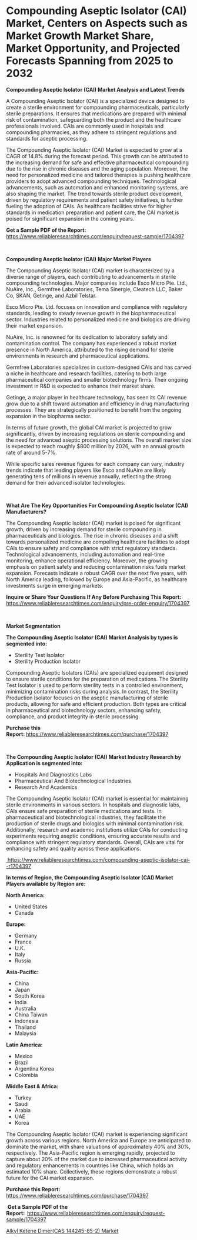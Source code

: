<p><h1>Compounding Aseptic Isolator (CAI) Market, Centers on Aspects such as Market Growth Market Share, Market Opportunity, and Projected Forecasts Spanning from 2025 to 2032</h1></p><p><strong>Compounding Aseptic Isolator (CAI) Market Analysis and Latest Trends</strong></p>
<p><p>A Compounding Aseptic Isolator (CAI) is a specialized device designed to create a sterile environment for compounding pharmaceuticals, particularly sterile preparations. It ensures that medications are prepared with minimal risk of contamination, safeguarding both the product and the healthcare professionals involved. CAIs are commonly used in hospitals and compounding pharmacies, as they adhere to stringent regulations and standards for aseptic processing.</p><p>The Compounding Aseptic Isolator (CAI) Market is expected to grow at a CAGR of 14.8% during the forecast period. This growth can be attributed to the increasing demand for safe and effective pharmaceutical compounding due to the rise in chronic diseases and the aging population. Moreover, the need for personalized medicine and tailored therapies is pushing healthcare providers to adopt advanced compounding techniques. Technological advancements, such as automation and enhanced monitoring systems, are also shaping the market. The trend towards sterile product development, driven by regulatory requirements and patient safety initiatives, is further fueling the adoption of CAIs. As healthcare facilities strive for higher standards in medication preparation and patient care, the CAI market is poised for significant expansion in the coming years.</p></p>
<p><strong>Get a Sample PDF of the Report:&nbsp;</strong> <a href="https://www.reliableresearchtimes.com/enquiry/request-sample/1704397?utm_campaign=3190&utm_medium=2&utm_source=Github&utm_content=ia&utm_term=27032025&utm_id=compounding-aseptic-isolator-cai">https://www.reliableresearchtimes.com/enquiry/request-sample/1704397</a></p>
<p>&nbsp;</p>
<p><strong>Compounding Aseptic Isolator (CAI) Major Market Players</strong></p>
<p><p>The Compounding Aseptic Isolator (CAI) market is characterized by a diverse range of players, each contributing to advancements in sterile compounding technologies. Major companies include Esco Micro Pte. Ltd., NuAire, Inc., Germfree Laboratories, Tema Sinergie, Cleatech LLC, Baker Co, SKAN, Getinge, and Azbil Telstar.</p><p>Esco Micro Pte. Ltd. focuses on innovation and compliance with regulatory standards, leading to steady revenue growth in the biopharmaceutical sector. Industries related to personalized medicine and biologics are driving their market expansion.</p><p>NuAire, Inc. is renowned for its dedication to laboratory safety and contamination control. The company has experienced a robust market presence in North America, attributed to the rising demand for sterile environments in research and pharmaceutical applications.</p><p>Germfree Laboratories specializes in custom-designed CAIs and has carved a niche in healthcare and research facilities, catering to both large pharmaceutical companies and smaller biotechnology firms. Their ongoing investment in R&D is expected to enhance their market share.</p><p>Getinge, a major player in healthcare technology, has seen its CAI revenue grow due to a shift toward automation and efficiency in drug manufacturing processes. They are strategically positioned to benefit from the ongoing expansion in the biopharma sector.</p><p>In terms of future growth, the global CAI market is projected to grow significantly, driven by increasing regulations on sterile compounding and the need for advanced aseptic processing solutions. The overall market size is expected to reach roughly $800 million by 2026, with an annual growth rate of around 5-7%.</p><p>While specific sales revenue figures for each company can vary, industry trends indicate that leading players like Esco and NuAire are likely generating tens of millions in revenue annually, reflecting the strong demand for their advanced isolator technologies.</p></p>
<p>&nbsp;</p>
<p><strong>What Are The Key Opportunities For Compounding Aseptic Isolator (CAI) Manufacturers?</strong></p>
<p><p>The Compounding Aseptic Isolator (CAI) market is poised for significant growth, driven by increasing demand for sterile compounding in pharmaceuticals and biologics. The rise in chronic diseases and a shift towards personalized medicine are compelling healthcare facilities to adopt CAIs to ensure safety and compliance with strict regulatory standards. Technological advancements, including automation and real-time monitoring, enhance operational efficiency. Moreover, the growing emphasis on patient safety and reducing contamination risks fuels market expansion. Forecasts indicate a robust CAGR over the next five years, with North America leading, followed by Europe and Asia-Pacific, as healthcare investments surge in emerging markets.</p></p>
<p><strong>Inquire or Share Your Questions If Any Before Purchasing This Report:</strong> <a href="https://www.reliableresearchtimes.com/enquiry/pre-order-enquiry/1704397?utm_campaign=3190&utm_medium=2&utm_source=Github&utm_content=ia&utm_term=27032025&utm_id=compounding-aseptic-isolator-cai">https://www.reliableresearchtimes.com/enquiry/pre-order-enquiry/1704397</a></p>
<p>&nbsp;</p>
<p><strong>Market Segmentation</strong></p>
<p><strong>The Compounding Aseptic Isolator (CAI) Market Analysis by types is segmented into:</strong></p>
<p><ul><li>Sterility Test Isolator</li><li>Sterility Production Isolator</li></ul></p>
<p><p>Compounding Aseptic Isolators (CAIs) are specialized equipment designed to ensure sterile conditions for the preparation of medications. The Sterility Test Isolator is used to perform sterility tests in a controlled environment, minimizing contamination risks during analysis. In contrast, the Sterility Production Isolator focuses on the aseptic manufacturing of sterile products, allowing for safe and efficient production. Both types are critical in pharmaceutical and biotechnology sectors, enhancing safety, compliance, and product integrity in sterile processing.</p></p>
<p><strong>Purchase this Report:&nbsp;</strong><a href="https://www.reliableresearchtimes.com/purchase/1704397?utm_campaign=3190&utm_medium=2&utm_source=Github&utm_content=ia&utm_term=27032025&utm_id=compounding-aseptic-isolator-cai">https://www.reliableresearchtimes.com/purchase/1704397</a></p>
<p>&nbsp;</p>
<p><strong>The Compounding Aseptic Isolator (CAI) Market Industry Research by Application is segmented into:</strong></p>
<p><ul><li>Hospitals And Diagnostics Labs</li><li>Pharmaceutical And Biotechnological Industries</li><li>Research And Academics</li></ul></p>
<p><p>The Compounding Aseptic Isolator (CAI) market is essential for maintaining sterile environments in various sectors. In hospitals and diagnostic labs, CAIs ensure safe preparation of sterile medications and tests. In pharmaceutical and biotechnological industries, they facilitate the production of sterile drugs and biologics with minimal contamination risk. Additionally, research and academic institutions utilize CAIs for conducting experiments requiring aseptic conditions, ensuring accurate results and compliance with stringent regulatory standards. Overall, CAIs are vital for enhancing safety and quality across these applications.</p></p>
<p><a href="https://www.reliableresearchtimes.com/compounding-aseptic-isolator-cai--r1704397?utm_campaign=3190&utm_medium=2&utm_source=Github&utm_content=ia&utm_term=27032025&utm_id=compounding-aseptic-isolator-cai">&nbsp;https://www.reliableresearchtimes.com/compounding-aseptic-isolator-cai--r1704397</a></p>
<p><strong>In terms of Region, the Compounding Aseptic Isolator (CAI) Market Players available by Region are:</strong></p>
<p>
    <p> <strong> North America: </strong>
        <ul>
            <li>United States</li>
            <li>Canada</li>
        </ul>
        </p> 
    <p> <strong> Europe: </strong>
        <ul>
            <li>Germany</li>
            <li>France</li>
            <li>U.K.</li>
            <li>Italy</li>
            <li>Russia</li>
        </ul>
        </p> 
    <p> <strong> Asia-Pacific: </strong>
        <ul>
            <li>China</li>
            <li>Japan</li>
            <li>South Korea</li>
            <li>India</li>
            <li>Australia</li>
            <li>China Taiwan</li>
            <li>Indonesia</li>
            <li>Thailand</li>
            <li>Malaysia</li>
        </ul>
        </p> 
    <p> <strong> Latin America: </strong>
        <ul>
            <li>Mexico</li>
            <li>Brazil</li>
            <li>Argentina Korea</li>
            <li>Colombia</li>
        </ul>
        </p> 
    <p> <strong> Middle East & Africa: </strong>
        <ul>
            <li>Turkey</li>
            <li>Saudi</li>
            <li>Arabia</li>
            <li>UAE</li>
            <li>Korea</li>
        </ul>
    </p>
    </p>
<p><p>The Compounding Aseptic Isolator (CAI) market is experiencing significant growth across various regions. North America and Europe are anticipated to dominate the market, with share valuations of approximately 40% and 30%, respectively. The Asia-Pacific region is emerging rapidly, projected to capture about 20% of the market due to increased pharmaceutical activity and regulatory enhancements in countries like China, which holds an estimated 10% share. Collectively, these regions demonstrate a robust future for the CAI market expansion.</p></p>
<p><strong>Purchase this Report: </strong><a href="https://www.reliableresearchtimes.com/purchase/1704397?utm_campaign=3190&utm_medium=2&utm_source=Github&utm_content=ia&utm_term=27032025&utm_id=compounding-aseptic-isolator-cai">https://www.reliableresearchtimes.com/purchase/1704397</a></p>
<p>&nbsp;<strong>Get a Sample PDF of the Report:&nbsp;&nbsp;</strong><a href="https://www.reliableresearchtimes.com/enquiry/request-sample/1704397?utm_campaign=3190&utm_medium=2&utm_source=Github&utm_content=ia&utm_term=27032025&utm_id=compounding-aseptic-isolator-cai">https://www.reliableresearchtimes.com/enquiry/request-sample/1704397</a></p>
<p><strong></strong></p>
<p><p><a href="https://github.com/benhaeneye/Market-Research-Report-List-1/blob/main/alkyl-ketene-dimercas-144245-85-2-market.md?utm_campaign=3190&utm_medium=2&utm_source=Github&utm_content=ia&utm_term=27032025&utm_id=compounding-aseptic-isolator-cai">Alkyl Ketene Dimer(CAS 144245-85-2) Market</a></p></p>